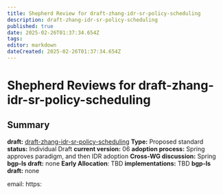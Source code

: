```yaml
---
title: Shepherd Review for draft-zhang-idr-sr-policy-scheduling
description: draft-zhang-idr-sr-policy-scheduling
published: true
date: 2025-02-26T01:37:34.654Z
tags: 
editor: markdown
dateCreated: 2025-02-26T01:37:34.654Z
---
```


# Shepherd Reviews for draft-zhang-idr-sr-policy-scheduling

## Summary 
**draft:**  [draft-zhang-idr-sr-policy-scheduling](https://datatracker.ietf.org/doc/html/draft-zhang-idr-sr-policy-scheduling)
**Type:** Proposed standard 
**status:** Individual Draft 
**current version:** 06
**adoption process:** Spring approves paradigm,  and then IDR adoption 
**Cross-WG discussion:** Spring 
**bgp-ls draft:** none
**Early Allocation**: TBD 
**implementations:** TBD 
**bgp-ls draft:** none


 
email: https: 